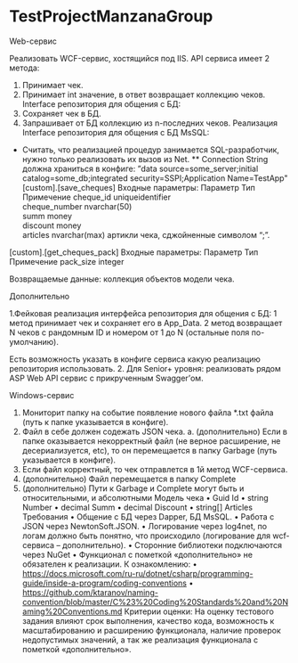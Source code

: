 # TestProjectManzanaGroup
Web-сервис

Реализовать WCF-сервис, хостящийся под IIS. 
API сервиса имеет 2 метода:
1.	Принимает чек.
2.	Принимает int значение, в ответ возвращает коллекцию чеков.
Interface репозитория для общения с БД: 
1.	Сохраняет чек в БД.
2.	Запрашивает от БД коллекцию из n-последних чеков.
Реализация Interface репозитория для общения с БД MsSQL:
* Считать, что реализацией процедур занимается SQL-разработчик, нужно только реализовать их вызов из Net.
** Connection String должна храниться в конфиге:  ”data source=some_server;initial catalog=some_db;integrated security=SSPI;Application Name=TestApp"
 [custom].[save_cheques] 
Входные параметры:
Параметр	Тип	Примечение
cheque_id	uniqueidentifier	
cheque_number	nvarchar(50)	
summ	money	
discount	money	
articles	nvarchar(max)	артикли чека, сджойненные символом “;”.

 [custom].[get_cheques_pack] 
Входные параметры:
Параметр	Тип	Примечение
pack_size	integer	

Возвращаемые данные: 
коллекция объектов модели чека.

 Дополнительно

1.Фейковая реализация интерфейса репозитория для общения с БД:
1 метод принимает чек и сохраняет его в App_Data.
2 метод возвращает N чеков с рандомным ID и номером от 1 до N (остальные поля по-умолчанию).

Есть возможность указать в конфиге сервиса какую реализацию репозитория использовать.
2. Для Senior+ уровня: реализовать рядом ASP Web API сервис с прикрученным Swagger’ом. 

Windows-сервис
1.	Мониторит папку на событие появление нового файла *.txt файла (путь к папке указывается в конфиге).
2.	Файл в себе должен содежать JSON чека.
a.	(дополнительно) Если в папке оказывается некорректный файл (не верное расширение, не десериализуется, etc), то он перемещается в папку  Garbage (путь указывается в конфиге).
3.	Если файл корректный, то чек отправлется в 1й метод WCF-сервиса.
4.	(дополнительно) Файл перемещается в папку Complete
5.	(дополнительно) Пути к Garbage и Complete могут быть и относительными, и абсолютными
Модель чека
•	Guid Id
•	string Number
•	decimal Summ
•	decimal Discount
•	string[] Articles
Требования
•	Общение с БД через Dapper, БД MsSQL.
•	Работа с JSON через NewtonSoft.JSON.
•	Логирование через log4net, по логам должно быть понятно, что происходило (логирование для wcf-сервиса – дополнительно). 
•	Сторонние библиотеки подключаются через NuGet
•	Функционал с пометкой «дополнительно» не обязателен к реализации. 
К ознакомлению:
•	https://docs.microsoft.com/ru-ru/dotnet/csharp/programming-guide/inside-a-program/coding-conventions
•	https://github.com/ktaranov/naming-convention/blob/master/C%23%20Coding%20Standards%20and%20Naming%20Conventions.md
Критерии оценки:
На оценку тестового задания влияют срок выполнения, качество кода, возможность к масштабированию и расширению функционала, наличие проверок недопустимых значений, а так же реализация функционала с пометкой «дополнительно».
